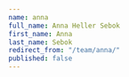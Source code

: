 ```yaml
---
name: anna
full_name: Anna Heller Sebok
first_name: Anna
last_name: Sebok
redirect_from: "/team/anna/"
published: false
---
```


